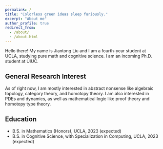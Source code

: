 ```yaml
---
permalink: /
title: "Colorless green ideas sleep furiously."
excerpt: "About me"
author_profile: true
redirect_from: 
  - /about/
  - /about.html
---
```


Hello there! My name is Jiantong Liu and I am a fourth-year student at UCLA, studying pure math and cognitive science. I am an incoming Ph.D. student at UIUC. 

General Research Interest
------
As of right now, I am mostly interested in abstract nonsense like algebraic topology, category theory, and homotopy theory. I am also interested in PDEs and dynamics, as well as mathematical logic like proof theory and homotopy type theory.  

Education
------
* B.S. in Mathematics (Honors), UCLA, 2023 (expected)
* B.S. in Cognitive Science, with Specialization in Computing, UCLA, 2023 (expected)
